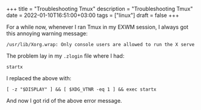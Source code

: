 +++
title = "Troubleshooting Tmux"
description = "Troubleshooting Tmux"
date = 2022-01-10T16:51:00+03:00
tags = ["linux"]
draft = false
+++

For a while now, whenever I ran Tmux in my EXWM session, I always got
this annoying warning message:

```text
/usr/lib/Xorg.wrap: Only console users are allowed to run the X serve
```

The problem lay in my `.zlogin` file where I had:

```text
startx
```

I replaced the above with:

```text
[ -z "$DISPLAY" ] && [ $XDG_VTNR -eq 1 ] && exec startx
```

And now I got rid of the above error message.